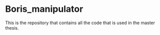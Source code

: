 # Boris_manipulator
 This is the repository that contains all the code that is used in the master thesis.
